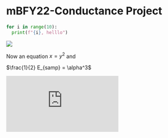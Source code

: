 # mBFY22-Conductance Project

```python
for i in range(10):
  print(f"{i}, helllo")
```

![](Fig/fig1.jpg)

Now an equation $x = y^2$ and

$\frac{1}{2} E_{samp} = \alpha^3$

![equation](http://www.sciweavers.org/tex2img.php?eq=1%2Bsin%28mc%5E2%29&bc=White&fc=Black&im=jpg&fs=12&ff=arev&edit=)

